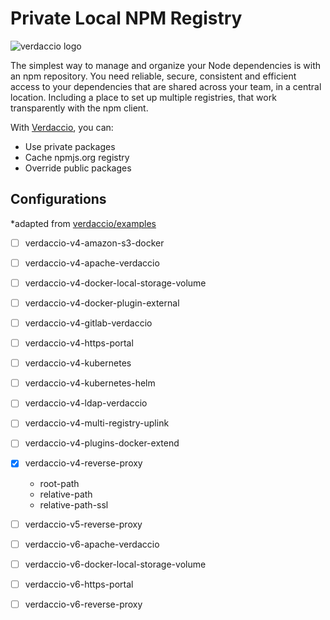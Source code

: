 # Private Local NPM Registry

![verdaccio logo](https://cdn.verdaccio.dev/readme/verdaccio@2x.png)

The simplest way to manage and organize your Node dependencies is with an npm repository. You need reliable, secure, consistent and efficient access to your dependencies that are shared across your team, in a central location. Including a place to set up multiple registries, that work transparently with the npm client.

With [Verdaccio](https://verdaccio.org/), you can:

- Use private packages
- Cache npmjs.org registry
- Override public packages

## Configurations

*adapted from [verdaccio/examples](https://github.com/verdaccio/verdaccio/tree/master/docker-examples)

- [ ] verdaccio-v4-amazon-s3-docker
- [ ] verdaccio-v4-apache-verdaccio
- [ ] verdaccio-v4-docker-local-storage-volume
- [ ] verdaccio-v4-docker-plugin-external
- [ ] verdaccio-v4-gitlab-verdaccio
- [ ] verdaccio-v4-https-portal
- [ ] verdaccio-v4-kubernetes
- [ ] verdaccio-v4-kubernetes-helm
- [ ] verdaccio-v4-ldap-verdaccio
- [ ] verdaccio-v4-multi-registry-uplink
- [ ] verdaccio-v4-plugins-docker-extend
- [x] verdaccio-v4-reverse-proxy
  - root-path
  - relative-path
  - relative-path-ssl
- [ ] verdaccio-v5-reverse-proxy
- [ ] verdaccio-v6-apache-verdaccio
- [ ] verdaccio-v6-docker-local-storage-volume
- [ ] verdaccio-v6-https-portal
- [ ] verdaccio-v6-reverse-proxy

